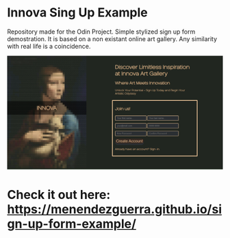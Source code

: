 # Innova Sing Up Example
Repository made for the Odin Project. Simple stylized sign up form demostration. It is based on a non existant online art gallery. Any similarity with real life is a coincidence.

![ ](media/result-image.png)

# Check it out here: https://menendezguerra.github.io/sign-up-form-example/
